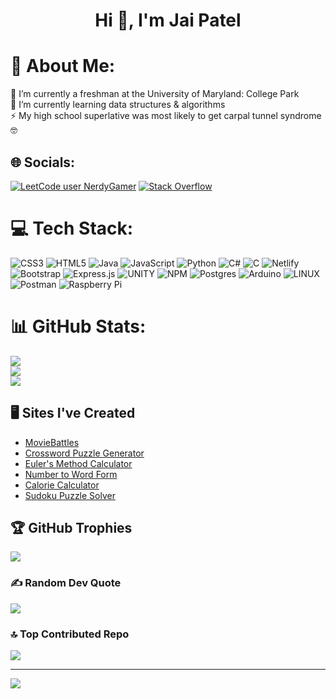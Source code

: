 <h1 align="center">Hi 👋, I'm Jai Patel</h1>

# 💫 About Me:
🔭 I’m currently a freshman at the University of Maryland: College Park<br>🌱 I’m currently learning data structures & algorithms<br>⚡ My high school superlative was most likely to get carpal tunnel syndrome 🤓


## 🌐 Socials:
[![LeetCode user NerdyGamer](https://img.shields.io/badge/dynamic/json?style=flat&labelColor=black&color=%23ffa116&label=Leetcode&query=solvedOverTotal&url=https%3A%2F%2Fbadge.xyli.tech/%2Fapi%2Fusers%2FNerdyGamer&logo=leetcode&logoColor=yellow)](https://leetcode.com/NerdyGamer/)
[![Stack Overflow](https://img.shields.io/badge/-Stackoverflow-FE7A16?logo=stack-overflow&logoColor=white)](https://stackoverflow.com/users/17168449) 

# 💻 Tech Stack:
![CSS3](https://img.shields.io/badge/css3-%231572B6.svg?style=flat&logo=css3&logoColor=white) ![HTML5](https://img.shields.io/badge/html5-%23E34F26.svg?style=flat&logo=html5&logoColor=white) ![Java](https://img.shields.io/badge/java-%23ED8B00.svg?style=flat&logo=java&logoColor=white) ![JavaScript](https://img.shields.io/badge/javascript-%23323330.svg?style=flat&logo=javascript&logoColor=%23F7DF1E) ![Python](https://img.shields.io/badge/python-3670A0?style=flat&logo=python&logoColor=ffdd54) ![C#](https://img.shields.io/badge/c%23-%23239120.svg?style=flat&logo=c-sharp&logoColor=white) ![C](https://img.shields.io/badge/c-%2300599C.svg?style=flat&logo=c&logoColor=white) ![Netlify](https://img.shields.io/badge/netlify-%23000000.svg?style=flat&logo=netlify&logoColor=#00C7B7) ![Bootstrap](https://img.shields.io/badge/bootstrap-%23563D7C.svg?style=flat&logo=bootstrap&logoColor=white) ![Express.js](https://img.shields.io/badge/express.js-%23404d59.svg?style=flat&logo=express&logoColor=%2361DAFB) ![UNITY](https://img.shields.io/badge/Unity-%2320232a.svg?style=flat&logo=unity&logoColor=white) ![NPM](https://img.shields.io/badge/NPM-%23000000.svg?style=flat&logo=npm&logoColor=white) ![Postgres](https://img.shields.io/badge/postgres-%23316192.svg?style=flat&logo=postgresql&logoColor=white) ![Arduino](https://img.shields.io/badge/-Arduino-00979D?style=flat&logo=Arduino&logoColor=white) ![LINUX](https://img.shields.io/badge/Linux-FCC624?style=flat&logo=linux&logoColor=black) ![Postman](https://img.shields.io/badge/Postman-FF6C37?style=flat&logo=postman&logoColor=white) ![Raspberry Pi](https://img.shields.io/badge/-RaspberryPi-C51A4A?style=flat&logo=Raspberry-Pi)
# 📊 GitHub Stats:
![](https://github-readme-stats.vercel.app/api?username=Nerdygamer05&theme=react&hide_border=false&include_all_commits=false&count_private=false)<br/>
![](https://github-readme-streak-stats.herokuapp.com/?user=Nerdygamer05&theme=react&hide_border=false)<br/>
![](https://github-readme-stats.vercel.app/api/top-langs/?username=Nerdygamer05&theme=react&hide_border=false&include_all_commits=false&count_private=false&layout=compact)

## 🖥️ Sites I've Created
- [MovieBattles](https://moviebattles.netlify.app/)
- [Crossword Puzzle Generator](https://crosswordpuzzles.netlify.app/)
- [Euler's Method Calculator](https://eulersmethod.netlify.app/)
- [Number to Word Form](https://numtowords.netlify.app/)
- [Calorie Calculator](https://caloriescalculator.netlify.app/)
- [Sudoku Puzzle Solver](https://sudokupuzzlesolver.netlify.app/)

## 🏆 GitHub Trophies
![](https://github-profile-trophy.vercel.app/?username=Nerdygamer05&theme=onestar&no-frame=false&no-bg=false&margin-w=4)

### ✍️ Random Dev Quote
![](https://quotes-github-readme.vercel.app/api?type=vetical&theme=gruvbox)

### 🔝 Top Contributed Repo
![](https://github-contributor-stats.vercel.app/api?username=Nerdygamer05&limit=5&theme=dark&combine_all_yearly_contributions=true)

---
[![](https://visitcount.itsvg.in/api?id=Nerdygamer05&icon=5&color=4)](https://visitcount.itsvg.in)

<!-- Proudly created with GPRM ( https://gprm.itsvg.in ) -->
